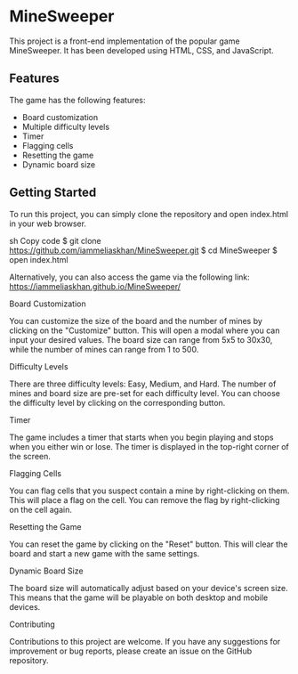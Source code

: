 # MineSweeper

This project is a front-end implementation of the popular game MineSweeper. It has been developed using HTML, CSS, and JavaScript.

## Features

The game has the following features:

- Board customization
- Multiple difficulty levels
- Timer
- Flagging cells
- Resetting the game
- Dynamic board size
## Getting Started

To run this project, you can simply clone the repository and open index.html in your web browser.

sh
Copy code
$ git clone https://github.com/iammeliaskhan/MineSweeper.git
$ cd MineSweeper
$ open index.html


Alternatively, you can also access the game via the following link: https://iammeliaskhan.github.io/MineSweeper/

Board Customization

You can customize the size of the board and the number of mines by clicking on the "Customize" button. This will open a modal where you can input your desired values. The board size can range from 5x5 to 30x30, while the number of mines can range from 1 to 500.

Difficulty Levels

There are three difficulty levels: Easy, Medium, and Hard. The number of mines and board size are pre-set for each difficulty level. You can choose the difficulty level by clicking on the corresponding button.

Timer

The game includes a timer that starts when you begin playing and stops when you either win or lose. The timer is displayed in the top-right corner of the screen.

Flagging Cells

You can flag cells that you suspect contain a mine by right-clicking on them. This will place a flag on the cell. You can remove the flag by right-clicking on the cell again.

Resetting the Game

You can reset the game by clicking on the "Reset" button. This will clear the board and start a new game with the same settings.

Dynamic Board Size

The board size will automatically adjust based on your device's screen size. This means that the game will be playable on both desktop and mobile devices.

Contributing

Contributions to this project are welcome. If you have any suggestions for improvement or bug reports, please create an issue on the GitHub repository.
